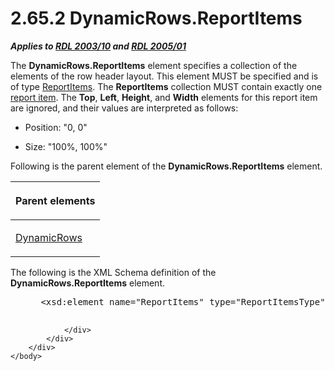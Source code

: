 <html dir="LTR" xmlns:mshelp="http://msdn.microsoft.com/mshelp" xmlns:ddue="http://ddue.schemas.microsoft.com/authoring/2003/5" xmlns:xlink="http://www.w3.org/1999/xlink" xmlns:tool="http://www.microsoft.com/tooltip">
    <head>
        <meta http-equiv="Content-Type" content="text/html; CHARSET=utf-8"></meta>
        <meta name="save" content="history"></meta>
        <title>2.65.2 DynamicRows.ReportItems</title>
        <xml>
            <mshelp:toctitle title="2.65.2 DynamicRows.ReportItems"></mshelp:toctitle>
            <mshelp:rltitle title="[MS-RDL]: DynamicRows.ReportItems"></mshelp:rltitle>
            <mshelp:keyword index="A" term="aa81d18f-20d8-4cd0-b611-4342cef27889"></mshelp:keyword>
            <mshelp:attr name="DCSext.ContentType" value="open specification"></mshelp:attr>
            <mshelp:attr name="AssetID" value="aa81d18f-20d8-4cd0-b611-4342cef27889"></mshelp:attr>
            <mshelp:attr name="TopicType" value="kbRef"></mshelp:attr>
            <mshelp:attr name="DCSext.Title" value="[MS-RDL]: DynamicRows.ReportItems" />
        </xml>
    </head>
    <body>
        <div id="header">
            <h1 class="heading">2.65.2 DynamicRows.ReportItems</h1>
        </div>
        <div id="mainSection">
            <div id="mainBody">
                <div id="allHistory" class="saveHistory"></div>
                <div id="sectionSection0" class="section" name="collapseableSection">
                    

<p><b><i>Applies to </i></b><a href="a7e2ad00-07c8-4f6d-80ab-3ad55df7b233.md"><b><i>RDL 2003/10</i></b></a><b>
<i>and </i></b><a href="3ebe2912-4958-4832-b391-cad1f5e13338.md"><b><i>RDL 2005/01</i></b></a></p>

<p>The <b>DynamicRows.ReportItems</b> element specifies a
collection of the elements of the row header layout. This element MUST be
specified and is of type <a href="c5fef915-e842-43b4-91f9-56af4eb15be0.md">ReportItems</a>.
The <b>ReportItems</b> collection MUST contain exactly one <a href="b2482b3f-74ab-4ca8-a9e5-c07955011743.md#gt_c6f8e999-fca9-4e79-96e7-fb4c2c43d601">report item</a>. The <b>Top</b>,
<b>Left</b>, <b>Height</b>, and <b>Width</b> elements for this report item are
ignored, and their values are interpreted as follows:</p>

<ul><li><p><span><span> 
</span></span>Position: &quot;0, 0&quot;</p>

</li><li><p><span><span> 
</span></span>Size: &quot;100%, 100%&quot;</p>

</li></ul><p>Following is the parent element of the <b>DynamicRows.ReportItems</b>
element.</p>

<table>
 <thead>
  <tr>
   <th>
   <p>Parent elements</p>
   </th>
  </tr>
 </thead>
 <tr>
  <td>
  <p><a href="ae8d4d93-e1d0-4379-ac48-4744a347f9db.md">DynamicRows</a></p>
  </td>
 </tr>
</table>

<p>The following is the XML Schema definition of the <b>DynamicRows.ReportItems</b>
element.</p>

<dl>
<dd>
<div><pre> &lt;xsd:element name=&quot;ReportItems&quot; type=&quot;ReportItemsType&quot; /&gt;
  
</pre></div>
</dd></dl>


                </div>
            </div>
        </div>
    </body>
</html>